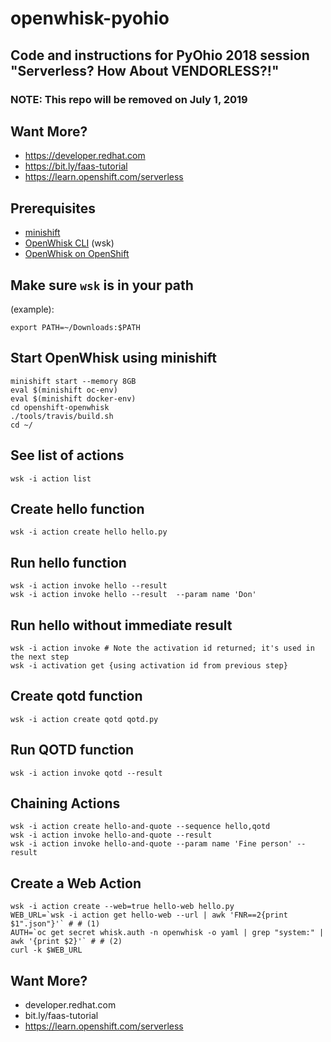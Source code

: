 # openwhisk-pyohio
## Code and instructions for PyOhio 2018 session "Serverless? How About VENDORLESS?!"

### NOTE: This repo will be removed on July 1, 2019

## Want More?
* https://developer.redhat.com
* https://bit.ly/faas-tutorial
* https://learn.openshift.com/serverless

## Prerequisites
* [minishift](https://github.com/minishift/minishift)
* [OpenWhisk CLI](https://github.com/apache/incubator-openwhisk-cli) (wsk)
* [OpenWhisk on OpenShift](https://github.com/projectodd/openwhisk-openshift)

## Make sure `wsk` is in your path
(example):
```
export PATH=~/Downloads:$PATH
```

## Start OpenWhisk using minishift
```
minishift start --memory 8GB
eval $(minishift oc-env)
eval $(minishift docker-env)
cd openshift-openwhisk
./tools/travis/build.sh
cd ~/
```

## See list of actions
```
wsk -i action list
```

## Create hello function
```
wsk -i action create hello hello.py
```

## Run hello function
```
wsk -i action invoke hello --result
wsk -i action invoke hello --result  --param name 'Don'
```

## Run hello without immediate result
```
wsk -i action invoke # Note the activation id returned; it's used in the next step
wsk -i activation get {using activation id from previous step}
```

## Create qotd function
```
wsk -i action create qotd qotd.py
```

## Run QOTD function
```
wsk -i action invoke qotd --result
```

## Chaining Actions
```
wsk -i action create hello-and-quote --sequence hello,qotd
wsk -i action invoke hello-and-quote --result
wsk -i action invoke hello-and-quote --param name 'Fine person' --result
```

## Create a Web Action
```
wsk -i action create --web=true hello-web hello.py
WEB_URL=`wsk -i action get hello-web --url | awk 'FNR==2{print $1".json"}'` # # (1)
AUTH=`oc get secret whisk.auth -n openwhisk -o yaml | grep "system:" | awk '{print $2}'` # # (2)
curl -k $WEB_URL
```
## Want More?
* developer.redhat.com
* bit.ly/faas-tutorial
* https://learn.openshift.com/serverless

